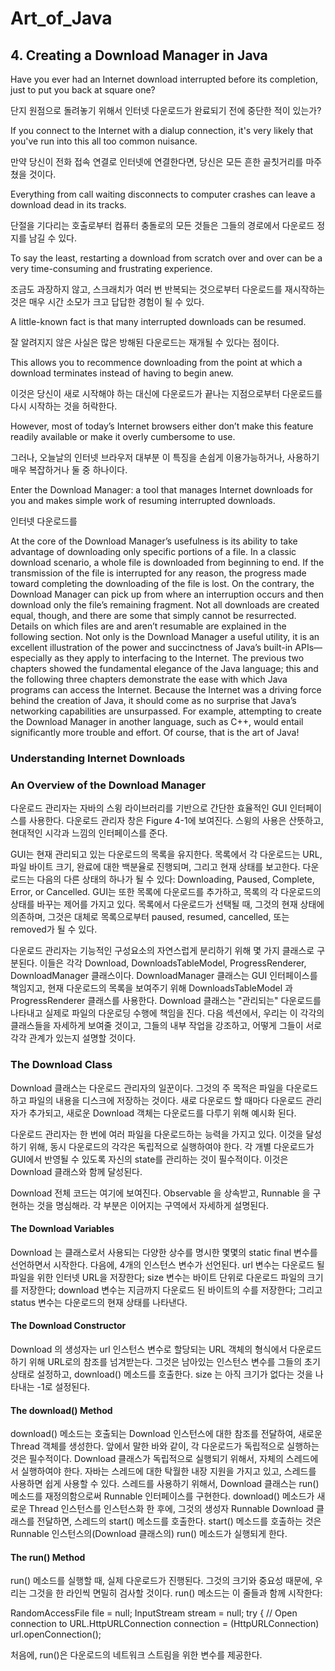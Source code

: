 # **Art_of_Java**

## **4. Creating a Download Manager in Java**

Have you ever had an Internet download interrupted before its completion, just to put you back at square one?

단지 원점으로 돌려놓기 위해서 인터넷 다운로드가 완료되기 전에 중단한 적이 있는가?

If you connect to the Internet with a dialup connection, it's very likely that you've run into this all too common nuisance.

만약 당신이 전화 접속 연결로 인터넷에 연결한다면, 당신은 모든 흔한 골칫거리를 마주쳤을 것이다.

Everything from call waiting disconnects to computer crashes can leave a download dead in its tracks.

단절을 기다리는 호출로부터 컴퓨터 충돌로의 모든 것들은 그들의 경로에서 다운로드 정지를 남길 수 있다.

To say the least, restarting a download from scratch over and over can be a very time-consuming and frustrating experience.

조금도 과장하지 않고, 스크래치가 여러 번 반복되는 것으로부터 다운로드를 재시작하는 것은 매우 시간 소모가 크고 답답한 경험이 될 수 있다.

A little-known fact is that many interrupted downloads can be resumed.

잘 알려지지 않은 사실은 많은 방해된 다운로드는 재개될 수 있다는 점이다.

This allows you to recommence downloading from the point at which a download terminates instead of having to begin anew.

이것은 당신이 새로 시작해야 하는 대신에 다운로드가 끝나는 지점으로부터 다운로드를 다시 시작하는 것을 허락한다.

However, most of today’s Internet browsers either don’t make this feature
readily available or make it overly cumbersome to use.

그러나, 오늘날의 인터넷 브라우저 대부분 이 특징을 손쉽게 이용가능하거나, 사용하기 매우 복잡하거나 둘 중 하나이다.

Enter the Download Manager: a tool that manages Internet downloads for you and makes simple work of resuming interrupted downloads.

인터넷 다운로드를

At the core of the Download Manager’s usefulness is its ability to take advantage of
downloading only specific portions of a file. In a classic download scenario, a whole file
is downloaded from beginning to end. If the transmission of the file is interrupted for any
reason, the progress made toward completing the downloading of the file is lost. On the
contrary, the Download Manager can pick up from where an interruption occurs and then
download only the file’s remaining fragment. Not all downloads are created equal, though,
and there are some that simply cannot be resurrected. Details on which files are and aren’t
resumable are explained in the following section.
Not only is the Download Manager a useful utility, it is an excellent illustration of the power
and succinctness of Java’s built-in APIs—especially as they apply to interfacing to the Internet.
The previous two chapters showed the fundamental elegance of the Java language; this and
the following three chapters demonstrate the ease with which Java programs can access the
Internet. Because the Internet was a driving force behind the creation of Java, it should come
as no surprise that Java’s networking capabilities are unsurpassed. For example, attempting
to create the Download Manager in another language, such as C++, would entail significantly
more trouble and effort. Of course, that is the art of Java!

### Understanding Internet Downloads

### An Overview of the Download Manager

다운로드 관리자는 자바의 스윙 라이브러리를 기반으로 간단한 효율적인 GUI 인터페이스를 사용한다.
다운로드 관리자 창은 Figure 4-1에 보여진다.
스윙의 사용은 산뜻하고, 현대적인 시각과 느낌의 인터페이스를 준다.

GUI는 현재 관리되고 있는 다운로드의 목록을 유지한다.
목록에서 각 다운로드는 URL, 파일 바이트 크기, 완료에 대한 백분율로 진행되며, 그리고 현재 상태를 보고한다.
다운로드는 다음의 다른 상태의 하나가 될 수 있다:
Downloading, Paused, Complete, Error, or Cancelled.
GUI는 또한 목록에 다운로드를 추가하고, 목록의 각 다운로드의 상태를 바꾸는 제어를 가지고 있다.
목록에서 다운로드가 선택될 때, 그것의 현재 상태에 의존하며, 그것은 대체로 목록으로부터 paused, resumed, cancelled, 또는 removed가 될 수 있다.

다운로드 관리자는 기능적인 구성요소의 자연스럽게 분리하기 위해 몇 가지 클래스로 구분된다.
이들은 각각 Download, DownloadsTableModel, ProgressRenderer, DownloadManager 클래스이다.
DownloadManager 클래스는 GUI 인터페이스를 책임지고, 현재 다운로드의 목록을 보여주기 위해 DownloadsTableModel 과 ProgressRenderer 클래스를 사용한다.
Download 클래스는 "관리되는" 다운로드를 나타내고 실제로 파일의 다운로딩 수행에 책임을 진다.
다음 섹션에서, 우리는 이 각각의 클래스들을 자세하게 보여줄 것이고, 그들의 내부 작업을 강조하고, 어떻게 그들이 서로 각각 관계가 있는지 설명할 것이다.

### The Download Class

Download 클래스는 다운로드 관리자의 일꾼이다.
그것의 주 목적은 파일을 다운로드하고 파일의 내용을 디스크에 저장하는 것이다.
새로 다운로드 할 때마다 다운로드 관리자가 추가되고, 새로운 Download 객체는 다운로드를 다루기 위해 예시화 된다.

다운로드 관리자는 한 번에 여러 파일을 다운로드하는 능력을 가지고 있다.
이것을 달성하기 위해, 동시 다운로드의 각각은 독립적으로 실행하여야 한다.
각 개별 다운로드가 GUI에서 반영될 수 있도록 자신의 state를 관리하는 것이 필수적이다.
이것은 Download 클래스와 함께 달성된다.

Download 전체 코드는 여기에 보여진다.
Observable 을 상속받고, Runnable 을 구현하는 것을 명심해라.
각 부분은 이어지는 구역에서 자세하게 설명된다.

#### The Download Variables

Download 는 클래스로서 사용되는 다양한 상수를 명시한 몇몇의 static final 변수를 선언하면서 시작한다.
다음에, 4개의 인스턴스 변수가 선언된다.
url 변수는 다운로드 될 파일을 위한 인터넷 URL을 저장한다;
size 변수는 바이트 단위로 다운로드 파일의 크기를 저장한다;
download 변수는 지금까지 다운로드 된 바이트의 수를 저장한다;
그리고 status 변수는 다운로드의 현재 상태를 나타낸다.

#### The Download Constructor

Download 의 생성자는 url 인스턴스 변수로 할당되는 URL 객체의 형식에서 다운로드하기 위해 URL로의 참조를 넘겨받는다.
그것은 남아있는 인스턴스 변수를 그들의 초기 상태로 설정하고, download() 메소드를 호출한다.
size 는 아직 크기가 없다는 것을 나타내는 -1로 설정된다.

#### The download() Method

download() 메소드는 호출되는 Download 인스턴스에 대한 참조를 전달하여, 새로운 Thread 객체를 생성한다.
앞에서 말한 바와 같이, 각 다운로드가 독립적으로 실행하는 것은 필수적이다.
Download 클래스가 독립적으로 실행되기 위해서, 자체의 스레드에서 실행하여야 한다.
자바는 스레드에 대한 탁월한 내장 지원을 가지고 있고, 스레드를 사용하면 쉽게 사용할 수 있다.
스레드를 사용하기 위해서, Download 클래스는 run() 메소드를 재정의함으로써 Runnable 인터페이스를 구현한다.
download() 메소드가 새로운 Thread 인스턴스를 인스턴스화 한 후에, 그것의 생성자 Runnable Download 클래스를 전달하면, 스레드의 start() 메소드를 호출한다.
start() 메소드를 호출하는 것은 Runnable 인스턴스의(Download 클래스의) run() 메소드가 실행되게 한다. 

#### The run() Method

run() 메소드를 실행할 때, 실제 다운로드가 진행된다.
그것의 크기와 중요성 때문에, 우리는 그것을 한 라인씩 면밀히 검사할 것이다.
run() 메소드는 이 줄들과 함께 시작한다:

RandomAccessFile file = null;
InputStream stream = null;
try {
    // Open connection to URL.HttpURLConnection connection = (HttpURLConnection) url.openConnection();

처음에, run()은 다운로드의 네트워크 스트림을 위한 변수를 제공한다.